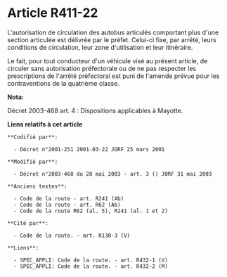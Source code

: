 # Article R411-22

L'autorisation de circulation des autobus articulés comportant plus d'une section articulée est délivrée par le préfet.
Celui-ci fixe, par arrêté, leurs conditions de circulation, leur zone d'utilisation et leur itinéraire.

Le fait, pour tout conducteur d'un véhicule visé au présent article, de circuler sans autorisation préfectorale ou de ne pas
respecter les prescriptions de l'arrêté préfectoral est puni de l'amende prévue pour les contraventions de la quatrième
classe.

**Nota:**

Décret 2003-468 art. 4 : Dispositions applicables à Mayotte.

**Liens relatifs à cet article**

	**Codifié par**:

	  - Décret n°2001-251 2001-03-22 JORF 25 mars 2001

	**Modifié par**:

	  - Décret n°2003-468 du 28 mai 2003 - art. 3 () JORF 31 mai 2003

	**Anciens textes**:

	  - Code de la route - art. R241 (Ab)
	  - Code de la route - art. R62 (Ab)
	  - Code de la route R62 (al. 5), R241 (al. 1 et 2)

	**Cité par**:

	  - Code de la route. - art. R130-3 (V)

	**Liens**:

	  - SPEC_APPLI: Code de la route. - art. R432-1 (V)
	  - SPEC_APPLI: Code de la route. - art. R432-2 (M)
